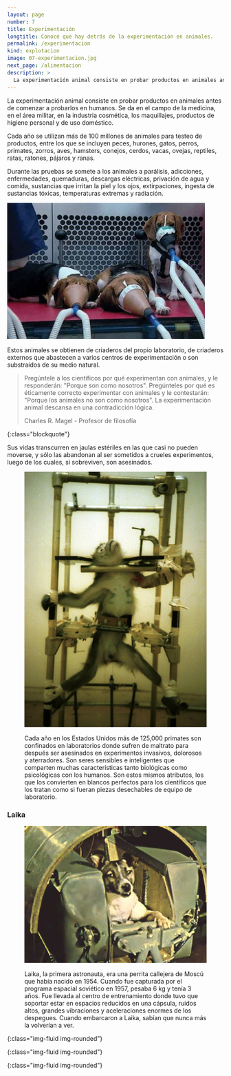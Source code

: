 ```yaml
---
layout: page
number: 7
title: Experimentación
longtitle: Conocé que hay detrás de la experimentación en animales.
permalink: /experimentacion
kind: explotacion
image: 07-experimentacion.jpg
next_page: /alimentacion
description: >
  La experimentación animal consiste en probar productos en animales antes de comenzar a probarlos en humanos. Se da en el campo de la medicina, en el área militar, en la industria cosmética, los maquillajes, productos de higiene personal y de uso doméstico.
---
```


La experimentación animal consiste en probar productos en animales antes de comenzar a probarlos en humanos. Se da en el campo de la medicina, en el área militar, en la industria cosmética, los maquillajes, productos de higiene personal y de uso doméstico.

Cada año se utilizan más de 100 millones de animales para testeo de productos, entre los que se incluyen peces, hurones, gatos, perros, primates, zorros, aves, hamsters, conejos, cerdos, vacas, ovejas, reptiles, ratas, ratones, pájaros y ranas.

Durante las pruebas se somete a los animales a parálisis, adicciones, enfermedades, quemaduras, descargas eléctricas, privación de agua y comida, sustancias que irritan la piel y los ojos, extirpaciones, ingesta de sustancias tóxicas, temperaturas extremas y radiación.

![beagles]

Estos animales se obtienen de criaderos del propio laboratorio, de criaderos externos que abastecen a varios centros de experimentación o son substraídos de su medio natural.

> Pregúntele a los científicos por qué experimentan con animales, y le responderán: "Porque son como nosotros". Pregúnteles por qué es éticamente correcto experimentar con animales y le contestarán: "Porque los animales no son como nosotros". La experimentación animal descansa en una contradicción lógica.
> <footer class="blockquote-footer" markdown="0">Charles R. Magel - Profesor de filosofía</footer>
{:class="blockquote"}

Sus vidas transcurren en jaulas estériles en las que casi no pueden moverse, y sólo las abandonan al ser sometidos a crueles experimentos, luego de los cuales, si sobreviven, son asesinados.

<figure class="figure" markdown="1">

  ![mono]

  <figcaption class="figure-caption">Cada año en los Estados Unidos más de 125,000 primates son confinados en laboratorios donde sufren de maltrato para después ser asesinados en experimentos invasivos, dolorosos y aterradores. Son seres sensibles e inteligentes que comparten muchas características tanto biológicas como psicológicas con los humanos. Son estos mismos atributos, los que los convierten en blancos perfectos para los científicos que los tratan como si fueran piezas desechables de equipo de laboratorio.</figcaption>

</figure>

### Laika

<figure class="figure" markdown="1">

  ![laika]

  <figcaption class="figure-caption">Laika, la primera astronauta, era una perrita callejera de Moscú que había nacido en 1954. Cuando fue capturada por el programa espacial soviético en 1957, pesaba 6 kg y tenía 3 años. Fue llevada al centro de entrenamiento donde tuvo que soportar estar en espacios reducidos en una cápsula, ruidos altos, grandes vibraciones y aceleraciones enormes de los despegues. Cuando embarcaron a Laika, sabían que nunca más la volverían a ver.</figcaption>

</figure>
 

[beagles]: images/07-beagles.jpeg
{:class="img-fluid img-rounded"}

[mono]: images/07-mono.jpeg
{:class="img-fluid img-rounded"}

[laika]: images/07-laika.jpeg
{:class="img-fluid img-rounded"}